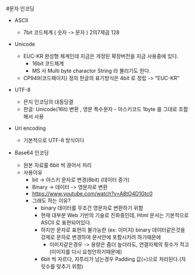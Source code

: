 #문자 인코딩
- ASCII
  - 7bit 코드체계 ( 숫자 -> 문자 ) 2의7제곱 128
- Unicode
  - EUC-KR 완성형 체계인데 지금은 개정된 확장버전을 지금 사용중에 있다.
    - 16bit 코드체계
    - MS 사 Multi byte charactor String 라 불리기도 한다.
  - CP949(코드패이지) 정의 한글의 표기방식은 4bit 로 정립 -> "EUC-KR"
- UTF-8
  - 믄지 인코딩의 대동당결
  - 한글: Unicode(16it) 변환 , 영문 특수문자 - 아스키코드 1byte 를 그대로 조합해서 사용
- Url encoding
  - 기본적으로 UTF-8 방식이다

- Base64 인코딩
  - 원본 자료를 6bit 씩 끊어서 처리 
  - 사용이유
    - bit -> 아스키 문자로 변경(8bit) (데이터 증가)
    - Binary -> 데이터 -> 영문자로 변환
    - https://www.youtube.com/watch?v=A8tO4D1Gtc0
    - 그래도 하는 이유?
      - binary 데이터를 무조건 영문자로 변환하기 위함
      - 현재 대부분 Web 기반의 기술로 진화중인데, Html 문서는 기본적으로 ASCII 로 표현되어있다.
      - 하지만 문자로 표현이 불가능한 (ex: 이미지) binary 데이터같은것을 강제로 문자로 변경하여 문서안에 포함시키려 하기때문에
        - 이미지같은경우 -> 용량은 좀더 높더라도, 연결자체의 횟수가 적고(이미지를 다시 요청안하기때문에)
      - 6bit 씩 자르다, 자투리가 남는경우 Padding 값(=)으로 처리된다.(자릿수를 맞추기 위함)